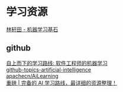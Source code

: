 
# 学习资源

[林轩田 - 机器学习基石][3]  

## github
[自上而下的学习路线: 软件工程师的机器学习][1]  
[github-topics-artificial-intelligence][2]  
[apachecn/AiLearning][4]  
[重磅 | 完备的 AI 学习路线，最详细的资源整理！][5]  

[1]: https://github.com/ZuzooVn/machine-learning-for-software-engineers/blob/master/README-zh-CN.md
[2]: https://github.com/topics/artificial-intelligence
[3]: https://redstonewill.com/category/ai-notes/lin-ml-foundations/
[4]: https://github.com/houchenl/AiLearning
[5]: https://github.com/apachecn/ai-roadmap/blob/master/ai-union-201904/README.md